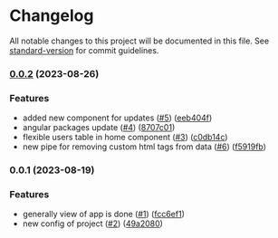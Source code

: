 # Changelog

All notable changes to this project will be documented in this file. See [standard-version](https://github.com/conventional-changelog/standard-version) for commit guidelines.

### [0.0.2](https://github.com/Johngtka/BakeryManagerApp/compare/v0.0.1...v0.0.2) (2023-08-26)


### Features

* added new component for updates ([#5](https://github.com/Johngtka/BakeryManagerApp/issues/5)) ([eeb404f](https://github.com/Johngtka/BakeryManagerApp/commit/eeb404fd0ef1fd02e3de3efb86e996943c573a70))
* angular packages update ([#4](https://github.com/Johngtka/BakeryManagerApp/issues/4)) ([8707c01](https://github.com/Johngtka/BakeryManagerApp/commit/8707c01d04ecec9e909bdb37e887b557f70f2537))
* flexible users table in home component ([#3](https://github.com/Johngtka/BakeryManagerApp/issues/3)) ([c0db14c](https://github.com/Johngtka/BakeryManagerApp/commit/c0db14cc795d65ba73a8d7ff752450a04fc3a136))
* new pipe for removing custom html tags from data ([#6](https://github.com/Johngtka/BakeryManagerApp/issues/6)) ([f5919fb](https://github.com/Johngtka/BakeryManagerApp/commit/f5919fb6e6837110145af5567891f7d2c0b6bb17))

### 0.0.1 (2023-08-19)


### Features

* generally view of app is done ([#1](https://github.com/Johngtka/BakeryManagerApp/issues/1)) ([fcc6ef1](https://github.com/Johngtka/BakeryManagerApp/commit/fcc6ef115e85650b24987ac003daba9915217832))
* new config of project ([#2](https://github.com/Johngtka/BakeryManagerApp/issues/2)) ([49a2080](https://github.com/Johngtka/BakeryManagerApp/commit/49a208096ea86728d9ed3bfcd4c7025ae7387bdf))

